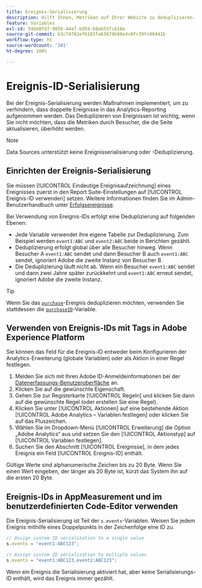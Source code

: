 ```yaml
---
title: Ereignis-Serialisierung
description: Hilft Ihnen, Metriken auf Ihrer Website zu deduplizieren.
feature: Variables
exl-id: 54de0fd7-9056-44af-bd59-b8eb55fc816e
source-git-commit: b3c74782ef6183fa63674b98e4c0fc39fc09441b
workflow-type: ht
source-wordcount: '341'
ht-degree: 100%

---
```


# Ereignis-ID-Serialisierung

Bei der Ereignis-Serialisierung werden Maßnahmen implementiert, um zu verhindern, dass doppelte Ereignisse in das Analytics-Reporting aufgenommen werden. Das Deduplizieren von Ereignissen ist wichtig, wenn Sie nicht möchten, dass die Metriken durch Besucher, die die Seite aktualisieren, überhöht werden.

>[!NOTE]
>
>Data Sources unterstützt keine Ereignisserialisierung oder -Deduplizierung.

## Einrichten der Ereignis-Serialisierung

Sie müssen [!UICONTROL Eindeutige Ereignisaufzeichnung] eines Ereignisses zuerst in den Report Suite-Einstellungen auf [!UICONTROL Ereignis-ID verwenden] setzen. Weitere Informationen finden Sie im Admin-Benutzerhandbuch unter [Erfolgsereignisse](/help/admin/admin/c-success-events/success-event.md).

Bei Verwendung von Ereignis-IDs erfolgt eine Deduplizierung auf folgenden Ebenen:

* Jede Variable verwendet ihre eigene Tabelle zur Deduplizierung. Zum Beispiel werden `event1:ABC` und `event2:ABC` beide in Berichten gezählt.
* Deduplizierung erfolgt global über alle Besucher hinweg. Wenn Besucher A `event1:ABC` sendet und dann Besucher B auch `event1:ABC` sendet, ignoriert Adobe die zweite Instanz von Besucher B.
* Die Deduplizierung läuft nicht ab. Wenn ein Besucher `event1:ABC` sendet und dann zwei Jahre später zurückkehrt und `event1:ABC` erneut sendet, ignoriert Adobe die zweite Instanz.

>[!TIP]
>
>Wenn Sie das [`purchase`](event-purchase.md)-Ereignis deduplizieren möchten, verwenden Sie stattdessen die [`purchaseID`](../purchaseid.md)-Variable.

## Verwenden von Ereignis-IDs mit Tags in Adobe Experience Platform

Sie können das Feld für die Ereignis-ID entweder beim Konfigurieren der Analytics-Erweiterung (globale Variablen) oder als Aktion in einer Regel festlegen.

1. Melden Sie sich mit Ihren Adobe ID-Anmeldeinformationen bei der [Datenerfassungs-Benutzeroberfläche](https://experience.adobe.com/data-collection) an.
2. Klicken Sie auf die gewünschte Eigenschaft.
3. Gehen Sie zur Registerkarte [!UICONTROL Regeln] und klicken Sie dann auf die gewünschte Regel (oder erstellen Sie eine Regel).
4. Klicken Sie unter [!UICONTROL Aktionen] auf eine bestehende Aktion [!UICONTROL Adobe Analytics – Variablen festlegen] oder klicken Sie auf das Pluszeichen.
5. Wählen Sie im Dropdown-Menü [!UICONTROL Erweiterung] die Option „Adobe Analytics“ aus und setzen Sie den [!UICONTROL Aktionstyp] auf [!UICONTROL Variablen festlegen].
6. Suchen Sie den Abschnitt [!UICONTROL Ereignisse], in dem jedes Ereignis ein Feld [!UICONTROL Ereignis-ID] enthält.

Gültige Werte sind alphanumerische Zeichen bis zu 20 Byte. Wenn Sie einen Wert eingeben, der länger als 20 Byte ist, kürzt das System ihn auf die ersten 20 Byte.

## Ereignis-IDs in AppMeasurement und im benutzerdefinierten Code-Editor verwenden

Die Ereignis-Serialisierung ist Teil der `s.events`-Variablen. Weisen Sie jedem Ereignis mithilfe eines Doppelpunkts in der Zeichenfolge eine ID zu.

```js
// Assign custom ID serialization to a single value
s.events = "event1:ABC123";

// Assign custom ID serialization to multiple values
s.events = "event1:ABC123,event2:ABC123";
```

Wenn ein Ereignis die Serialisierung aktiviert hat, aber keine Serialisierungs-ID enthält, wird das Ereignis immer gezählt.
